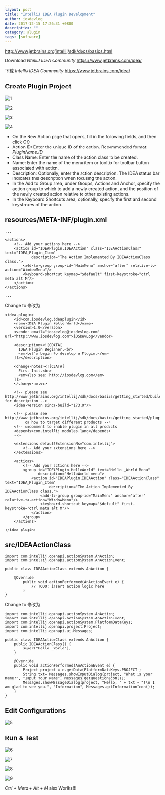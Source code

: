 ```yaml
---
layout: post
title: "IntelliJ IDEA Plugin Development"
author: iosdevlog
date: 2017-12-15 17:26:31 +0800
description: ""
category: plugin
tags: [software]
---
```


<http://www.jetbrains.org/intellij/sdk/docs/basics.html>

Download *IntelliJ IDEA Community* <https://www.jetbrains.com/idea/>


下载 *IntelliJ IDEA Community* <https://www.jetbrains.com/idea/>

## Create Plugin Project

![1](/assets/software/idea/1.png)

![2](/assets/software/idea/2.png)

![3](/assets/software/idea/3.png)

![4](/assets/software/idea/4.png)

* On the New Action page that opens, fill in the following fields, and then click OK:
* Action ID: Enter the unique ID of the action. Recommended format: *PluginName.ID*
* Class Name: Enter the name of the action class to be created.
* Name: Enter the name of the menu item or tooltip for toolbar button associated with action.
* Description: Optionally, enter the action description. The IDEA status bar indicates this description when focusing the action.
* In the Add to Group area, under Groups, Actions and Anchor, specify the action group to which to add a newly created action, and the position of the newly created action relative to other existing actions.
* In the Keyboard Shortcuts area, optionally, specify the first and second keystrokes of the action.

## resources/META-INF/plugin.xml

```
...

<actions>
    <!-- Add your actions here -->
    <action id="IDEAPlugin.IDEAAction" class="IDEAActionClass" text="IDEA_Plugin_Item" 
            description="The Action Implemented By IDEAActionClass class.">
        <add-to-group group-id="MainMenu" anchor="after" relative-to-action="WindowMenu"/>
        <keyboard-shortcut keymap="$default" first-keystroke="ctrl meta alt M"/>
    </action>
</actions>

...
```

Change to 修改为

```
<idea-plugin>
    <id>com.iosdevlog.ideaplugin</id>
    <name>IDEA Plugin Hello World</name>
    <version>1.0</version>
    <vendor email="iosdevlog@iosdevlog.com" url="http://www.iosdevlog.com">iOSDevLog</vendor>

    <description><![CDATA[
      IDEA Plugin Beginner.<br>
      <em>Let's begin to develop a Plugin.</em>
    ]]></description>

    <change-notes><![CDATA[
      First Init.<br>
      <em>also see: http://iosdevlog.com</em>
    ]]>
    </change-notes>

    <!-- please see http://www.jetbrains.org/intellij/sdk/docs/basics/getting_started/build_number_ranges.html for description -->
    <idea-version since-build="173.0"/>

    <!-- please see http://www.jetbrains.org/intellij/sdk/docs/basics/getting_started/plugin_compatibility.html
         on how to target different products -->
    <!-- uncomment to enable plugin in all products
    <depends>com.intellij.modules.lang</depends>
    -->

    <extensions defaultExtensionNs="com.intellij">
        <!-- Add your extensions here -->
    </extensions>

    <actions>
        <!-- Add your actions here -->
        <group id="IDEAPlugin.HelloWorld" text="Hello _World Menu"
               description="HelloWorld menu">
            <action id="IDEAPlugin.IDEAAction" class="IDEAActionClass" text="IDEA_Plugin_Item"
                    description="The Action Implemented By IDEAActionClass class.">
                <add-to-group group-id="MainMenu" anchor="after" relative-to-action="WindowMenu"/>
                <keyboard-shortcut keymap="$default" first-keystroke="ctrl meta alt M"/>
            </action>
        </group>
    </actions>

</idea-plugin>
```

## src/IDEAActionClass

```
import com.intellij.openapi.actionSystem.AnAction;
import com.intellij.openapi.actionSystem.AnActionEvent;

public class IDEAActionClass extends AnAction {

    @Override
        public void actionPerformed(AnActionEvent e) {
            // TODO: insert action logic here
        }
}
```

Change to 修改为

```
import com.intellij.openapi.actionSystem.AnAction;
import com.intellij.openapi.actionSystem.AnActionEvent;
import com.intellij.openapi.actionSystem.PlatformDataKeys;
import com.intellij.openapi.project.Project;
import com.intellij.openapi.ui.Messages;

public class IDEAActionClass extends AnAction {
    public IDEAActionClass() {
        super("Hello _World");
    }

    @Override
    public void actionPerformed(AnActionEvent e) {
        Project project = e.getData(PlatformDataKeys.PROJECT);
        String txt= Messages.showInputDialog(project, "What is your name?", "Input Your Name", Messages.getQuestionIcon());
        Messages.showMessageDialog(project, "Hello, " + txt + "!\n I am glad to see you.", "Information", Messages.getInformationIcon());
    }
}
```

## Edit Configurations

![5](/assets/software/idea/5.png)

## Run & Test

![6](/assets/software/idea/6.png)

![7](/assets/software/idea/7.png)

![8](/assets/software/idea/8.png)

![9](/assets/software/idea/9.png)

*Ctrl + Meta + Alt + M* also Worlks!!!
